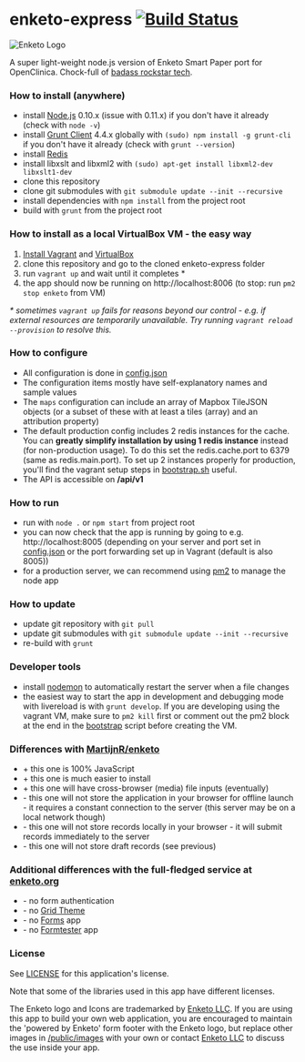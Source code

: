 enketo-express [![Build Status](https://travis-ci.org/OpenClinica/enketo-express-oc.png)](https://travis-ci.org/OpenClinica/enketo-express-oc)
==============

![Enketo Logo](public/images/logo.png "Enketo Logo")

A super light-weight node.js version of Enketo Smart Paper port for OpenClinica. Chock-full of [badass rockstar tech](https://www.youtube.com/watch?v=bzkRVzciAZg).

### How to install (anywhere)

* install [Node.js](http://nodejs.org/) 0.10.x (issue with 0.11.x) if you don't have it already (check with `node -v`)
* install [Grunt Client](http://gruntjs.com) 4.4.x globally with `(sudo) npm install -g grunt-cli` if you don't have it already (check with `grunt --version`)
* install [Redis](http://redis.io/topics/quickstart)
* install libxslt and libxml2 with `(sudo) apt-get install libxml2-dev libxslt1-dev`
* clone this repository
* clone git submodules with `git submodule update --init --recursive`
* install dependencies with `npm install` from the project root
* build with `grunt` from the project root

### How to install as a local VirtualBox VM - the easy way
1. [Install Vagrant](http://docs.vagrantup.com/v2/installation/index.html) and [VirtualBox](https://www.virtualbox.org/wiki/Downloads)
2. clone this repository and go to the cloned enketo-express folder
3. run `vagrant up` and wait until it completes \* 
4. the app should now be running on http://localhost:8006 (to stop: run `pm2 stop enketo` from VM)

_\* sometimes `vagrant up` fails for reasons beyond our control - e.g. if external resources are temporarily unavailable. Try running `vagrant reload --provision` to resolve this._

### How to configure
* All configuration is done in [config.json](./config/config.json)
* The configuration items mostly have self-explanatory names and sample values
* The `maps` configuration can include an array of Mapbox TileJSON objects (or a subset of these with at least a tiles (array) and an attribution property)
* The default production config includes 2 redis instances for the cache. You can **greatly simplify installation by using 1 redis instance** instead (for non-production usage). To do this set the redis.cache.port to 6379 (same as redis.main.port). To set up 2 instances properly for production, you'll find the vagrant setup steps in [bootstrap.sh](./setup/bootstrap.sh) useful.
* The API is accessible on **/api/v1**

### How to run
* run with `node .` or `npm start` from project root
* you can now check that the app is running by going to e.g. http://localhost:8005 (depending on your server and port set in [config.json](./config/config.json) or the port forwarding set up in Vagrant (default is also 8005))
* for a production server, we can recommend using [pm2](https://github.com/unitech/pm2) to manage the node app

### How to update
* update git repository with `git pull`
* update git submodules with `git submodule update --init --recursive`
* re-build with `grunt`

### Developer tools
* install [nodemon](https://github.com/remy/nodemon) to automatically restart the server when a file changes
* the easiest way to start the app in development and debugging mode with livereload is with `grunt develop`. If you are developing using the vagrant VM, make sure to `pm2 kill` first or comment out the pm2 block at the end in the [bootstrap](/setup/bootstrap.sh) script before creating the VM.

### Differences with [MartijnR/enketo](https://github.com/MartijnR/enketo) 

* \+ this one is 100% JavaScript
* \+ this one is much easier to install
* \+ this one will have cross-browser (media) file inputs (eventually)
* \- this one will not store the application in your browser for offline launch - it requires a constant connection to the server (this server may be on a local network though)
* \- this one will not store records locally in your browser - it will submit records immediately to the server
* \- this one will not store draft records (see previous)

### Additional differences with the full-fledged service at [enketo.org](https://enketo.org)

* \- no form authentication
* \- no [Grid Theme](http://blog.enketo.org/gorgeous-grid/)
* \- no [Forms](https://enketo.org/forms) app
* \- no [Formtester](https://enketo.org/formtester) app

### License

See [LICENSE](LICENSE) for this application's license.

Note that some of the libraries used in this app have different licenses.

The Enketo logo and Icons are trademarked by [Enketo LLC](https://www.linkedin.com/company/enketo-llc). If you are using this app to build your own web application, you are encouraged to maintain the 'powered by Enketo' form footer with the Enketo logo, but replace other images in [/public/images](/public/images) with your own or contact [Enketo LLC](mailto:info@enketo.org) to discuss the use inside your app.
